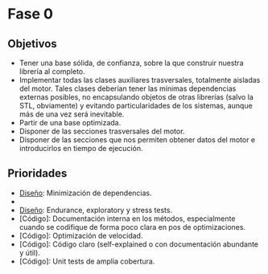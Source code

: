 # Fase 0 #

## Objetivos ##

  * Tener una base sólida, de confianza, sobre la que construir nuestra librería al completo.
  * Implementar todas las clases auxiliares trasversales, totalmente aisladas del motor. Tales clases deberían tener las mínimas dependencias externas posibles, no encapsulando objetos de otras librerías (salvo la STL, obviamente) y evitando particularidades de los sistemas, aunque más de una vez será inevitable.
  * Partir de una base optimizada.
  * Disponer de las secciones trasversales del motor.
  * Disponer de las secciones que nos permiten obtener datos del motor e introducirlos en tiempo de ejecución.


## Prioridades ##

  * [Diseño]: Minimización de dependencias.
  * [Diseño]: Usabilidad.
  * [Diseño]: Endurance, exploratory y stress tests.
  * [Código]: Documentación interna en los métodos, especialmente cuando se codifique de forma poco clara en pos de optimizaciones.
  * [Código]: Optimización de velocidad.
  * [Código]: Código claro (self-explained o con documentación abundante y útil).
  * [Código]: Unit tests de amplia cobertura.